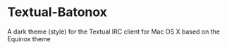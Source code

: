 # Textual-Batonox
A  dark theme (style) for the Textual IRC client for Mac OS X based on the Equinox theme
